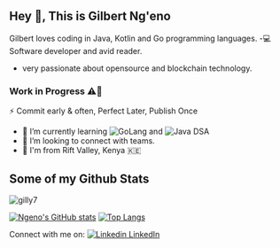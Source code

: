 ## Hey 👋, This is Gilbert Ng'eno

 Gilbert loves coding in Java, Kotlin and Go programming languages. 
 -💻  Software developer and avid reader.
- very passionate about opensource and blockchain technology. 

<!--[![Portfolio Badge](https://img.shields.io/badge/portfolio-web-blue?style=flat&link=ngeno.netlify.app/)](ngeno.netlify.app/) -->
### Work in Progress ⚠️🚧
⚡ Commit early & often, Perfect Later, Publish Once

- 🌱 I’m currently learning ![GoLang](https://img.shields.io/badge/GoLang-%230095D5.svg?style=for-the-badge&logo=GoLang&logoColor=white) and ![Java](https://img.shields.io/badge/Java-%230095D5.svg?style=for-the-badge&logo=Java) DSA
- 🤔 I’m looking to connect with teams.
-  📍 I'm from Rift Valley, Kenya 🇰🇪

## Some of my Github Stats
<p align=left> <img src=https://komarev.com/ghpvc/?username=gilly7 alt=gilly7 /> </p>

[![Ngeno's GitHub stats](https://github-readme-stats.vercel.app/api?username=gilly7)](https://github.com/gilly7/github-readme-stats) [![Top Langs](https://github-readme-stats.vercel.app/api/top-langs/?username=gilly7&langs_count=8&layout=compact)](https://github.com/gilly7/github-readme-stats)

Connect with me on: [![Linkedin](https://i.stack.imgur.com/gVE0j.png) LinkedIn](https://www.linkedin.com/in/gilbert-ng-eno-b4290b143/)
<!--
**gilly7/gilly7** is a ✨ _special_ ✨ repository because its `README.md` (this file) appears on your GitHub profile.

Here are some ideas to get you started:

- 🔭 I’m currently working on ...
- 🌱 I’m currently learning ...
- 👯 I’m looking to collaborate on ...
- 🤔 I’m looking for help with ...
- 💬 Ask me about ...
- 📫 How to reach me: ...
- 😄 Pronouns: ...
- ⚡ Fun fact: ...
-->
